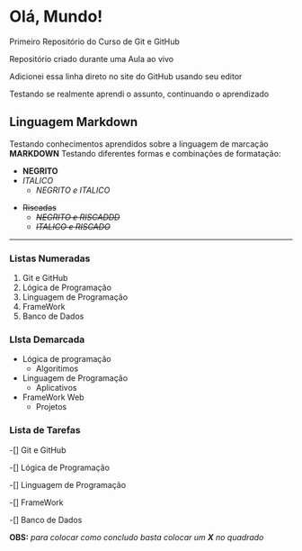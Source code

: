 # Olá, Mundo!
 Primeiro Repositório do Curso de Git e GitHub

Repositório criado durante uma Aula ao vivo

Adicionei essa linha direto no site do GitHub usando seu editor

Testando se realmente aprendi o assunto, continuando o aprendizado

## Linguagem Markdown
Testando conhecimentos aprendidos sobre a linguagem de marcação **MARKDOWN**
Testando diferentes formas e combinações de formatação:
- **NEGRITO**
- *ITALICO*
   * _*NEGRITO e ITALICO*_
* ~~Riscadas~~
   * _~~NEGRITO e RISCADDD~~_
   - *~~ITALICO e RISCADO~~*
---
 ### Listas Numeradas
 1. Git e GitHub
 2. Lógica de Programação
 3. Linguagem de Programação
 4. FrameWork
 5. Banco de Dados

 ### LIsta Demarcada
 - Lógica de programação
    - Algoritimos
 - Linguagem de Programação
    - Aplicativos
 - FrameWork Web
    - Projetos
 
 ### Lista de Tarefas
 -[] Git e GitHub
 
 -[] Lógica de Programação
 
 -[] Linguagem de Programação
 
 -[] FrameWork
 
 -[] Banco de Dados

 **OBS:** *para colocar como concludo basta colocar um **X** no quadrado*
